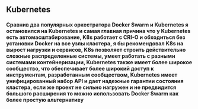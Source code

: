 ## Kubernetes

#### Сравнив два популярных оркестратора Docker Swarm и Kubernetes я остановился на Kubernetes и самая главная причина что у Kubernetes есть автомасштабирование, K8s работает с CRI-O и обходиться без установки Docker на все узлы кластера, я бы рекомендовал K8s на вырост нагрузки и сервисов, K8s  позволяет строить действительно сложные распределенные системы, умеет работать с разными системами контейнеризации, Kubernetes также имеет более широкое сообщество, что обеспечивает более широкий доступ к инструментам, разработанным сообществом, Kubernetes имеет унифицированный набор API и дает надежные гарантии состояния кластера, если же проект не сильно нагружен и не предвидится большого расширения то можно использовать Docker Swarm как более простую альтернативу
